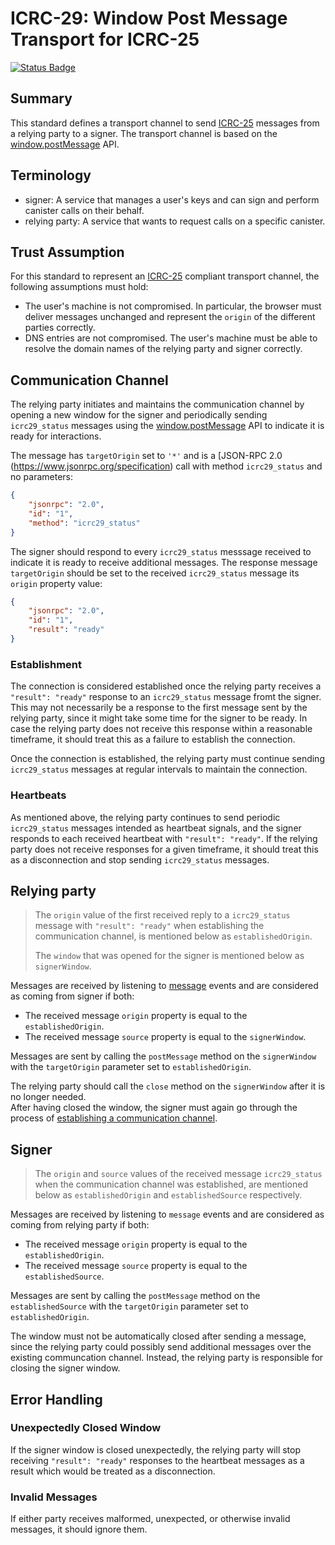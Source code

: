 # ICRC-29: Window Post Message Transport for ICRC-25

[![Status Badge](https://img.shields.io/badge/STATUS-WG_APPROVED-purple.svg)](https://github.com/orgs/dfinity/projects/31)

## Summary

This standard defines a transport channel to send [ICRC-25](https://github.com/dfinity/wg-identity-authentication/blob/main/topics/icrc_25_signer_interaction_standard.md) messages from a relying party to a signer. The transport channel is based on the [window.postMessage](https://developer.mozilla.org/en-US/docs/Web/API/Window/postMessage) API.

## Terminology

* signer: A service that manages a user's keys and can sign and perform canister calls on their behalf.
* relying party: A service that wants to request calls on a specific canister.

## Trust Assumption
For this standard to represent an [ICRC-25](https://github.com/dfinity/wg-identity-authentication/blob/main/topics/icrc_25_signer_interaction_standard.md) compliant transport channel, the following assumptions must hold:
* The user's machine is not compromised. In particular, the browser must deliver messages unchanged and represent the `origin` of the different parties correctly.
* DNS entries are not compromised. The user's machine must be able to resolve the domain names of the relying party and signer correctly.

## Communication Channel

The relying party initiates and maintains the communication channel by opening a new window for the signer and periodically sending `icrc29_status` messages using the [window.postMessage](https://developer.mozilla.org/en-US/docs/Web/API/Window/postMessage) API to indicate it is ready for interactions.

The message has `targetOrigin` set to `'*'` and is a [JSON-RPC 2.0 (https://www.jsonrpc.org/specification) call with method `icrc29_status` and no parameters:

```json
{
    "jsonrpc": "2.0",
    "id": "1",
    "method": "icrc29_status"
}
```

The signer should respond to every `icrc29_status` messsage received to indicate it is ready to receive additional messages. The response message `targetOrigin` should be set to the received `icrc29_status` message its `origin` property value:
```json
{
    "jsonrpc": "2.0",
    "id": "1",
    "result": "ready"
}
```

### Establishment

The connection is considered established once the relying party receives a `"result": "ready"` response to an `icrc29_status` message fromt the signer. This may not necessarily be a response to the first message sent by the relying party, since it might take some time for the signer to be ready. In case the relying party does not receive this response within a reasonable timeframe, it should treat this as a failure to establish the connection.

Once the connection is established, the relying party must continue sending `icrc29_status` messages at regular intervals to maintain the connection.

### Heartbeats

As mentioned above, the relying party continues to send periodic `icrc29_status` messages intended as heartbeat signals, and the signer responds to each received heartbeat with `"result": "ready"`. If the relying party does not receive responses for a given timeframe, it should treat this as a disconnection and stop sending `icrc29_status`
messages.

## Relying party

> The `origin` value of the first received reply to a `icrc29_status` message with `"result": "ready"` when establishing the communication channel, is mentioned below as `establishedOrigin`.
>
> The `window` that was opened for the signer is mentioned below as `signerWindow`.

Messages are received by listening to [message](https://developer.mozilla.org/en-US/docs/Web/API/Window/message_event) events and are considered as coming from signer if both:
- The received message `origin` property is equal to the `establishedOrigin`.
- The received message `source` property is equal to the `signerWindow`.

Messages are sent by calling the `postMessage` method on the `signerWindow` with the `targetOrigin` parameter set to `establishedOrigin`.

The relying party should call the `close` method on the `signerWindow` after it is no longer needed.  
After having closed the window, the signer must again go through the process of [establishing a communication channel](#communication-channel).

## Signer

> The `origin` and `source` values of the received message `icrc29_status` when the communication channel was established, are mentioned below as `establishedOrigin` and `establishedSource` respectively.

Messages are received by listening to `message` events and are considered as coming from relying party if both:
- The received message `origin` property is equal to the `establishedOrigin`.
- The received message `source` property is equal to the `establishedSource`.

Messages are sent by calling the `postMessage` method on the `establishedSource` with the `targetOrigin` parameter set to `establishedOrigin`.

The window must not be automatically closed after sending a message, since the relying party could 
possibly send additional messages over the existing communcation channel. Instead, the relying party is responsible for closing the signer window.

## Error Handling

### Unexpectedly Closed Window

If the signer window is closed unexpectedly, the relying party will stop receiving `"result": "ready"` responses to the heartbeat messages as a result which would be treated as a disconnection.

### Invalid Messages

If either party receives malformed, unexpected, or otherwise invalid messages, it should ignore them.
